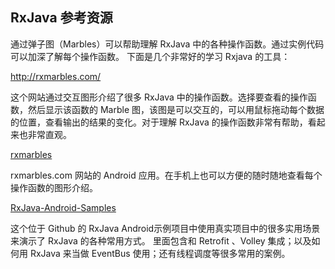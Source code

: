 ## RxJava 参考资源

通过弹子图（Marbles）可以帮助理解 RxJava 中的各种操作函数。通过实例代码可以加深了解每个操作函数。 下面是几个非常好的学习 Rxjava 的工具：

<http://rxmarbles.com/> 

这个网站通过交互图形介绍了很多 RxJava 中的操作函数。选择要查看的操作函数，然后显示该函数的 Marble 图，该图是可以交互的，可以用鼠标拖动每个数据的位置，查看输出的结果的变化。对于理解 RxJava 的操作函数非常有帮助，看起来也非常直观。

[rxmarbles](https://play.google.com/store/apps/details?id=com.moonfleet.rxmarbles)

rxmarbles.com 网站的 Android 应用。在手机上也可以方便的随时随地查看每个操作函数的图形介绍。

[RxJava-Android-Samples](https://github.com/kaushikgopal/RxJava-Android-Samples)

这个位于 Github 的 RxJava Android示例项目中使用真实项目中的很多实用场景来演示了 RxJava 的各种常用方式。 里面包含和 Retrofit 、Volley 集成；以及如何用 RxJava 来当做 EventBus 使用；还有线程调度等很多常用的案例。